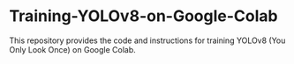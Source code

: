# Training-YOLOv8-on-Google-Colab
This repository provides the code and instructions for training YOLOv8 (You Only Look Once) on Google Colab.
